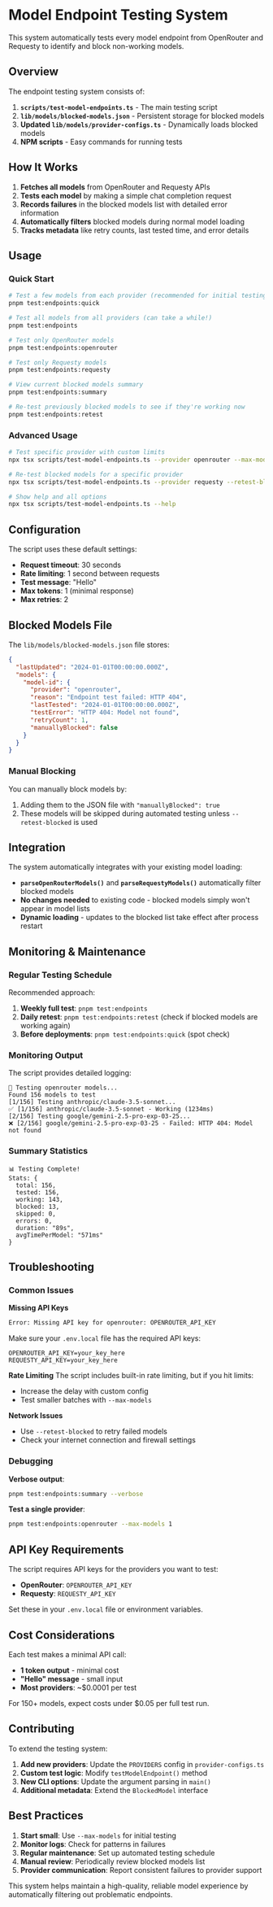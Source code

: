 # Model Endpoint Testing System

This system automatically tests every model endpoint from OpenRouter and Requesty to identify and block non-working models.

## Overview

The endpoint testing system consists of:

1. **`scripts/test-model-endpoints.ts`** - The main testing script
2. **`lib/models/blocked-models.json`** - Persistent storage for blocked models
3. **Updated `lib/models/provider-configs.ts`** - Dynamically loads blocked models
4. **NPM scripts** - Easy commands for running tests

## How It Works

1. **Fetches all models** from OpenRouter and Requesty APIs
2. **Tests each model** by making a simple chat completion request
3. **Records failures** in the blocked models list with detailed error information
4. **Automatically filters** blocked models during normal model loading
5. **Tracks metadata** like retry counts, last tested time, and error details

## Usage

### Quick Start

```bash
# Test a few models from each provider (recommended for initial testing)
pnpm test:endpoints:quick

# Test all models from all providers (can take a while!)
pnpm test:endpoints

# Test only OpenRouter models
pnpm test:endpoints:openrouter

# Test only Requesty models  
pnpm test:endpoints:requesty

# View current blocked models summary
pnpm test:endpoints:summary

# Re-test previously blocked models to see if they're working now
pnpm test:endpoints:retest
```

### Advanced Usage

```bash
# Test specific provider with custom limits
npx tsx scripts/test-model-endpoints.ts --provider openrouter --max-models 20

# Re-test blocked models for a specific provider
npx tsx scripts/test-model-endpoints.ts --provider requesty --retest-blocked

# Show help and all options
npx tsx scripts/test-model-endpoints.ts --help
```

## Configuration

The script uses these default settings:

- **Request timeout**: 30 seconds
- **Rate limiting**: 1 second between requests
- **Test message**: "Hello"
- **Max tokens**: 1 (minimal response)
- **Max retries**: 2

## Blocked Models File

The `lib/models/blocked-models.json` file stores:

```json
{
  "lastUpdated": "2024-01-01T00:00:00.000Z",
  "models": {
    "model-id": {
      "provider": "openrouter",
      "reason": "Endpoint test failed: HTTP 404",
      "lastTested": "2024-01-01T00:00:00.000Z", 
      "testError": "HTTP 404: Model not found",
      "retryCount": 1,
      "manuallyBlocked": false
    }
  }
}
```

### Manual Blocking

You can manually block models by:

1. Adding them to the JSON file with `"manuallyBlocked": true`
2. These models will be skipped during automated testing unless `--retest-blocked` is used

## Integration

The system automatically integrates with your existing model loading:

- **`parseOpenRouterModels()`** and **`parseRequestyModels()`** automatically filter blocked models
- **No changes needed** to existing code - blocked models simply won't appear in model lists
- **Dynamic loading** - updates to the blocked list take effect after process restart

## Monitoring & Maintenance

### Regular Testing Schedule

Recommended approach:

1. **Weekly full test**: `pnpm test:endpoints` 
2. **Daily retest**: `pnpm test:endpoints:retest` (check if blocked models are working again)
3. **Before deployments**: `pnpm test:endpoints:quick` (spot check)

### Monitoring Output

The script provides detailed logging:

```
🧪 Testing openrouter models...
Found 156 models to test
[1/156] Testing anthropic/claude-3.5-sonnet...
✅ [1/156] anthropic/claude-3.5-sonnet - Working (1234ms)
[2/156] Testing google/gemini-2.5-pro-exp-03-25...
❌ [2/156] google/gemini-2.5-pro-exp-03-25 - Failed: HTTP 404: Model not found
```

### Summary Statistics

```
📊 Testing Complete!
Stats: {
  total: 156,
  tested: 156, 
  working: 143,
  blocked: 13,
  skipped: 0,
  errors: 0,
  duration: "89s",
  avgTimePerModel: "571ms"
}
```

## Troubleshooting

### Common Issues

**Missing API Keys**
```bash
Error: Missing API key for openrouter: OPENROUTER_API_KEY
```
Make sure your `.env.local` file has the required API keys:
```
OPENROUTER_API_KEY=your_key_here
REQUESTY_API_KEY=your_key_here
```

**Rate Limiting**
The script includes built-in rate limiting, but if you hit limits:
- Increase the delay with custom config
- Test smaller batches with `--max-models`

**Network Issues**
- Use `--retest-blocked` to retry failed models
- Check your internet connection and firewall settings

### Debugging

**Verbose output**:
```bash
pnpm test:endpoints:summary --verbose
```

**Test a single provider**:
```bash
pnpm test:endpoints:openrouter --max-models 1
```

## API Key Requirements

The script requires API keys for the providers you want to test:

- **OpenRouter**: `OPENROUTER_API_KEY` 
- **Requesty**: `REQUESTY_API_KEY`

Set these in your `.env.local` file or environment variables.

## Cost Considerations

Each test makes a minimal API call:
- **1 token output** - minimal cost
- **"Hello" message** - small input
- **Most providers**: ~$0.0001 per test

For 150+ models, expect costs under $0.05 per full test run.

## Contributing

To extend the testing system:

1. **Add new providers**: Update the `PROVIDERS` config in `provider-configs.ts`
2. **Custom test logic**: Modify `testModelEndpoint()` method  
3. **New CLI options**: Update the argument parsing in `main()`
4. **Additional metadata**: Extend the `BlockedModel` interface

## Best Practices

1. **Start small**: Use `--max-models` for initial testing
2. **Monitor logs**: Check for patterns in failures
3. **Regular maintenance**: Set up automated testing schedule
4. **Manual review**: Periodically review blocked models list
5. **Provider communication**: Report consistent failures to provider support

This system helps maintain a high-quality, reliable model experience by automatically filtering out problematic endpoints. 